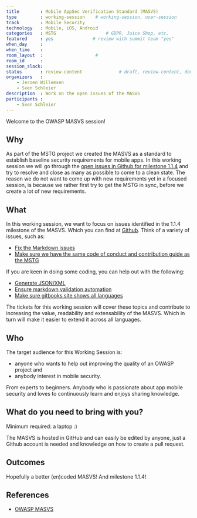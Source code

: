 ```yaml
---
title        : Mobile AppSec Verification Standard (MASVS)
type         : working-session    # working-session, user-session
track        : Mobile Security
technology   : Mobile, iOS, Android
categories   : MSTG                   # GDPR, Juice Shop, etc.
featured     : yes               # review with summit team "yes"
when_day     :
when_time    :
room_layout  :                    #
room_id      :
session_slack:
status       : review-content              # draft, review-content, done
organizers   : 
    - Jeroen Willemsen
    - Sven Schleier
description  : Work on the open issues of the MASVS
participants :
    - Sven Schleier
---
```


Welcome to the OWASP MASVS session!

## Why

As part of the MSTG project we created the MASVS as a standard to establish baseline security requirements for mobile apps. In this working session we will go through the [open issues in Github for milestone 1.1.4](https://github.com/OWASP/owasp-masvs/milestone/3) and try to resolve and close as many as possible to come to a clean state.
The reason we do not want to come up with new requirements yet in a focused session, is because we rather first try to get the MSTG in sync, before we create a lot of new requirements.

## What

In this working session, we want to focus on issues identified in the 1.1.4 milestone of the MASVS. Which you can find at [Github](https://github.com/OWASP/owasp-masvs/milestone/3 "Milestone 1.1.4"). Think of a variety of issues, such as:

- [Fix the Markdown issues](https://github.com/OWASP/owasp-masvs/issues/211)
- [Make sure we have the same code of conduct and contribution guide as the MSTG](https://github.com/OWASP/owasp-masvs/issues/212)

If you are keen in doing some coding, you can help out with the following:

- [Generate JSON/XML](https://github.com/OWASP/owasp-masvs/issues/204)
- [Ensure markdown validation automation](https://github.com/OWASP/owasp-masvs/issues/211)
- [Make sure gitbooks site shows all languages](https://github.com/OWASP/owasp-masvs/issues/217)

The tickets for this working session will cover these topics and contribute to increasing the value, readability and extensability of the MASVS. Which in turn will make it easier to extend it across all languages.

## Who

The target audience for this Working Session is:

- anyone who wants to help out improving the quality of an OWASP project and
- anybody interest in mobile security.

From experts to beginners. Anybody who is passionate about app mobile security and loves to continuously learn and enjoys sharing knowledge.

## What do you need to bring with you?

Minimum required: a laptop :)

The MASVS is hosted in GitHub and can easily be edited by anyone, just a Github account is needed and knowledge on how to create a pull request.

## Outcomes

Hopefully a better (en)coded MASVS! And milestone 1.1.4!

## References

- [OWASP MASVS](https://github.com/OWASP/owasp-masvs)
